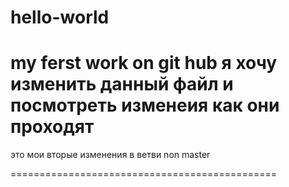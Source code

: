 # hello-world
my ferst work on git hub
я хочу изменить данный файл и посмотреть изменеия как они проходят
=================================================


это мои вторые изменения в ветви non master

==============================================
